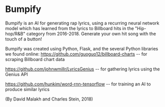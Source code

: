 # Bumpify
Bumpify is an AI for generating rap lyrics, using a recurring neural network model which has learned from the lyrics to Billboard hits in the "Hip-hop/R&B" category from 2016-2018. Generate your own hit song with the touch of a button!

Bumpify was created using Python, Flask, and the several Python libraries we found online:
https://github.com/guoguo12/billboard-charts -- for scraping Billboard chart data

https://github.com/johnwmillr/LyricsGenius -- for gathering lyrics using the Genius API

https://github.com/hunkim/word-rnn-tensorflow -- for training an AI to produce similar lyrics

(By David Malakh and Charles Stein, 2018)
